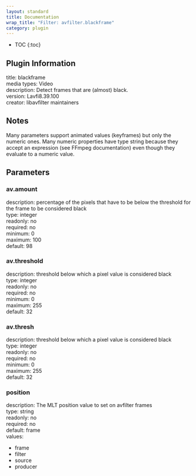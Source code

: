 ```yaml
---
layout: standard
title: Documentation
wrap_title: "Filter: avfilter.blackframe"
category: plugin
---
```

* TOC
{:toc}

## Plugin Information

title: blackframe  
media types:
Video  
description: Detect frames that are (almost) black.  
version: Lavfi8.39.100  
creator: libavfilter maintainers  

## Notes

Many parameters support animated values (keyframes) but only the numeric ones. Many numeric properties have type string because they accept an expression (see FFmpeg documentation) even though they evaluate to a numeric value.

## Parameters

### av.amount

  
description:
percentage of the pixels that have to be below the threshold for the frame to be considered black  
type: integer  
readonly: no  
required: no  
minimum: 0  
maximum: 100  
default: 98  

### av.threshold

  
description:
threshold below which a pixel value is considered black  
type: integer  
readonly: no  
required: no  
minimum: 0  
maximum: 255  
default: 32  

### av.thresh

  
description:
threshold below which a pixel value is considered black  
type: integer  
readonly: no  
required: no  
minimum: 0  
maximum: 255  
default: 32  

### position

  
description:
The MLT position value to set on avfilter frames  
type: string  
readonly: no  
required: no  
default: frame  
values:  

* frame
* filter
* source
* producer

